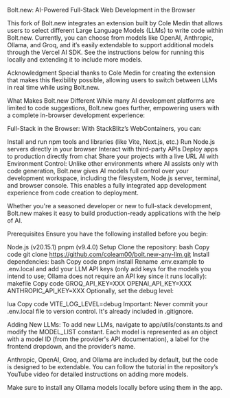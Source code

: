 Bolt.new: AI-Powered Full-Stack Web Development in the Browser


This fork of Bolt.new integrates an extension built by Cole Medin that allows users to select different Large Language Models (LLMs) to write code within Bolt.new. Currently, you can choose from models like OpenAI, Anthropic, Ollama, and Groq, and it’s easily extendable to support additional models through the Vercel AI SDK. See the instructions below for running this locally and extending it to include more models.

Acknowledgment
Special thanks to Cole Medin for creating the extension that makes this flexibility possible, allowing users to switch between LLMs in real time while using Bolt.new.

What Makes Bolt.new Different
While many AI development platforms are limited to code suggestions, Bolt.new goes further, empowering users with a complete in-browser development experience:

Full-Stack in the Browser: With StackBlitz’s WebContainers, you can:

Install and run npm tools and libraries (like Vite, Next.js, etc.)
Run Node.js servers directly in your browser
Interact with third-party APIs
Deploy apps to production directly from chat
Share your projects with a live URL
AI with Environment Control: Unlike other environments where AI assists only with code generation, Bolt.new gives AI models full control over your development workspace, including the filesystem, Node.js server, terminal, and browser console. This enables a fully integrated app development experience from code creation to deployment.

Whether you're a seasoned developer or new to full-stack development, Bolt.new makes it easy to build production-ready applications with the help of AI.

Prerequisites
Ensure you have the following installed before you begin:

Node.js (v20.15.1)
pnpm (v9.4.0)
Setup
Clone the repository:
bash
Copy code
git clone https://github.com/coleam00/bolt.new-any-llm.git
Install dependencies:
bash
Copy code
pnpm install
Rename .env.example to .env.local and add your LLM API keys (only add keys for the models you intend to use; Ollama does not require an API key since it runs locally):
makefile
Copy code
GROQ_API_KEY=XXX
OPENAI_API_KEY=XXX
ANTHROPIC_API_KEY=XXX
Optionally, set the debug level:

lua
Copy code
VITE_LOG_LEVEL=debug
Important: Never commit your .env.local file to version control. It's already included in .gitignore.

Adding New LLMs:
To add new LLMs, navigate to app/utils/constants.ts and modify the MODEL_LIST constant. Each model is represented as an object with a model ID (from the provider's API documentation), a label for the frontend dropdown, and the provider’s name.

Anthropic, OpenAI, Groq, and Ollama are included by default, but the code is designed to be extendable. You can follow the tutorial in the repository’s YouTube video for detailed instructions on adding more models.

Make sure to install any Ollama models locally before using them in the app.

